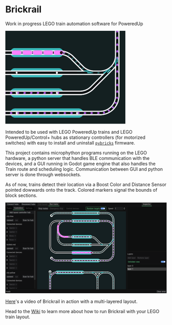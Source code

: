 # Brickrail
Work in progress LEGO train automation software for PoweredUp

![anim](images/readme-anim.gif)

Intended to be used with LEGO PoweredUp trains and LEGO PoweredUp/Control+ hubs as stationary controllers (for motorized switches) with easy to install and uninstall [`pybricks`](https://pybricks.com/) firmware.

This project contains microphython programs running on the LEGO hardware, a python server that handles BLE communication with the devices, and a GUI running in Godot game engine that also handles the Train route and scheduling logic.
Communication between GUI and python server is done through websockets.

As of now, trains detect their location via a Boost Color and Distance Sensor pointed dowwards onto the track. Colored markers signal the bounds of block sections.

![GUI screenshot](images/screenshot3.PNG)

[Here](https://www.youtube.com/watch?v=cBF-G4d4vw8)'s a video of Brickrail in action with a multi-layered layout.

Head to the [Wiki](https://github.com/Novakasa/brickrail/wiki) to learn more about how to run Brickrail with your LEGO train layout.
